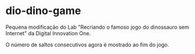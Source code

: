 # dio-dino-game
Pequena modificação do Lab "Recriando o famoso jogo do dinossauro sem Internet" da Digital Innovation One.

O número de saltos consecutivos agora é mostrado ao fim do jogo.
